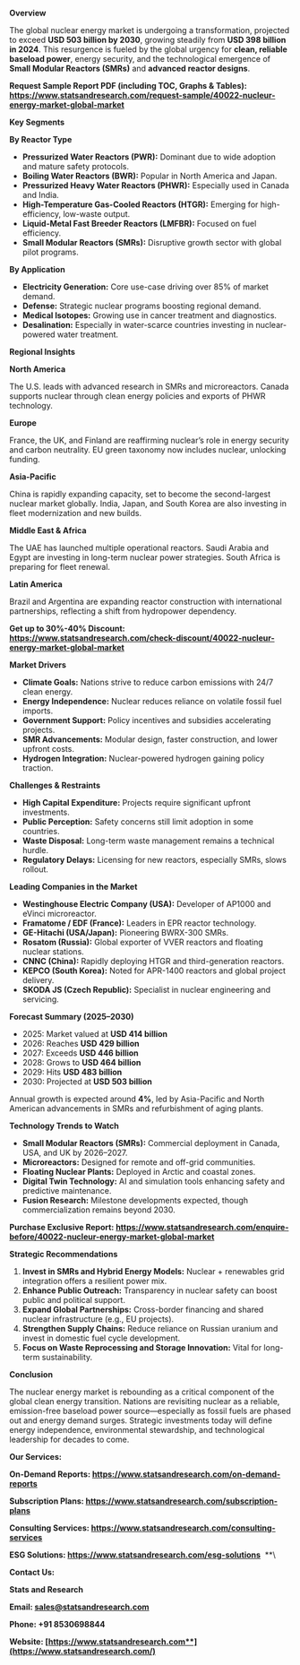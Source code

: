 ﻿**Overview**

The global nuclear energy market is undergoing a transformation, projected to exceed **USD 503 billion by 2030**, growing steadily from **USD 398 billion in 2024**. This resurgence is fueled by the global urgency for **clean, reliable baseload power**, energy security, and the technological emergence of **Small Modular Reactors (SMRs)** and **advanced reactor designs**.

**Request Sample Report PDF (including TOC, Graphs & Tables): <https://www.statsandresearch.com/request-sample/40022-nucleur-energy-market-global-market>**

**Key Segments**

**By Reactor Type**

- **Pressurized Water Reactors (PWR):** Dominant due to wide adoption and mature safety protocols.
- **Boiling Water Reactors (BWR):** Popular in North America and Japan.
- **Pressurized Heavy Water Reactors (PHWR):** Especially used in Canada and India.
- **High-Temperature Gas-Cooled Reactors (HTGR):** Emerging for high-efficiency, low-waste output.
- **Liquid-Metal Fast Breeder Reactors (LMFBR):** Focused on fuel efficiency.
- **Small Modular Reactors (SMRs):** Disruptive growth sector with global pilot programs.

**By Application**

- **Electricity Generation:** Core use-case driving over 85% of market demand.
- **Defense:** Strategic nuclear programs boosting regional demand.
- **Medical Isotopes:** Growing use in cancer treatment and diagnostics.
- **Desalination:** Especially in water-scarce countries investing in nuclear-powered water treatment.

**Regional Insights**

**North America**

The U.S. leads with advanced research in SMRs and microreactors. Canada supports nuclear through clean energy policies and exports of PHWR technology.

**Europe**

France, the UK, and Finland are reaffirming nuclear’s role in energy security and carbon neutrality. EU green taxonomy now includes nuclear, unlocking funding.

**Asia-Pacific**

China is rapidly expanding capacity, set to become the second-largest nuclear market globally. India, Japan, and South Korea are also investing in fleet modernization and new builds.

**Middle East & Africa**

The UAE has launched multiple operational reactors. Saudi Arabia and Egypt are investing in long-term nuclear power strategies. South Africa is preparing for fleet renewal.

**Latin America**

Brazil and Argentina are expanding reactor construction with international partnerships, reflecting a shift from hydropower dependency.

**Get up to 30%-40% Discount: <https://www.statsandresearch.com/check-discount/40022-nucleur-energy-market-global-market>**

**Market Drivers**

- **Climate Goals:** Nations strive to reduce carbon emissions with 24/7 clean energy.
- **Energy Independence:** Nuclear reduces reliance on volatile fossil fuel imports.
- **Government Support:** Policy incentives and subsidies accelerating projects.
- **SMR Advancements:** Modular design, faster construction, and lower upfront costs.
- **Hydrogen Integration:** Nuclear-powered hydrogen gaining policy traction.

**Challenges & Restraints**

- **High Capital Expenditure:** Projects require significant upfront investments.
- **Public Perception:** Safety concerns still limit adoption in some countries.
- **Waste Disposal:** Long-term waste management remains a technical hurdle.
- **Regulatory Delays:** Licensing for new reactors, especially SMRs, slows rollout.

**Leading Companies in the Market**

- **Westinghouse Electric Company (USA):** Developer of AP1000 and eVinci microreactor.
- **Framatome / EDF (France):** Leaders in EPR reactor technology.
- **GE-Hitachi (USA/Japan):** Pioneering BWRX-300 SMRs.
- **Rosatom (Russia):** Global exporter of VVER reactors and floating nuclear stations.
- **CNNC (China):** Rapidly deploying HTGR and third-generation reactors.
- **KEPCO (South Korea):** Noted for APR-1400 reactors and global project delivery.
- **SKODA JS (Czech Republic):** Specialist in nuclear engineering and servicing.

**Forecast Summary (2025–2030)**

- 2025: Market valued at **USD 414 billion**
- 2026: Reaches **USD 429 billion**
- 2027: Exceeds **USD 446 billion**
- 2028: Grows to **USD 464 billion**
- 2029: Hits **USD 483 billion**
- 2030: Projected at **USD 503 billion**

Annual growth is expected around **4%**, led by Asia-Pacific and North American advancements in SMRs and refurbishment of aging plants.

**Technology Trends to Watch**

- **Small Modular Reactors (SMRs):** Commercial deployment in Canada, USA, and UK by 2026–2027.
- **Microreactors:** Designed for remote and off-grid communities.
- **Floating Nuclear Plants:** Deployed in Arctic and coastal zones.
- **Digital Twin Technology:** AI and simulation tools enhancing safety and predictive maintenance.
- **Fusion Research:** Milestone developments expected, though commercialization remains beyond 2030.

**Purchase Exclusive Report: <https://www.statsandresearch.com/enquire-before/40022-nucleur-energy-market-global-market>**

**Strategic Recommendations**

1. **Invest in SMRs and Hybrid Energy Models:** Nuclear + renewables grid integration offers a resilient power mix.
1. **Enhance Public Outreach:** Transparency in nuclear safety can boost public and political support.
1. **Expand Global Partnerships:** Cross-border financing and shared nuclear infrastructure (e.g., EU projects).
1. **Strengthen Supply Chains:** Reduce reliance on Russian uranium and invest in domestic fuel cycle development.
1. **Focus on Waste Reprocessing and Storage Innovation:** Vital for long-term sustainability.

**Conclusion**

The nuclear energy market is rebounding as a critical component of the global clean energy transition. Nations are revisiting nuclear as a reliable, emission-free baseload power source—especially as fossil fuels are phased out and energy demand surges. Strategic investments today will define energy independence, environmental stewardship, and technological leadership for decades to come.

**Our Services:** 

**On-Demand Reports: <https://www.statsandresearch.com/on-demand-reports>** 

**Subscription Plans: <https://www.statsandresearch.com/subscription-plans>** 

**Consulting Services: <https://www.statsandresearch.com/consulting-services>** 

**ESG Solutions: <https://www.statsandresearch.com/esg-solutions>** 
**\


**Contact Us:** 

**Stats and Research** 

**Email: <sales@statsandresearch.com>** 

**Phone: +91 8530698844** 

**Website: [https://www.statsandresearch.com**](https://www.statsandresearch.com/)**

